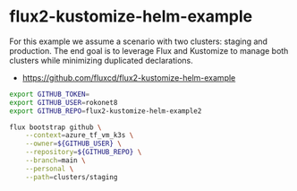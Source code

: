 # flux2-kustomize-helm-example

For this example we assume a scenario with two clusters: staging and production. The end goal is to leverage Flux and Kustomize to manage both clusters while minimizing duplicated declarations.

* https://github.com/fluxcd/flux2-kustomize-helm-example

```sh
export GITHUB_TOKEN=
export GITHUB_USER=rokonet8
export GITHUB_REPO=flux2-kustomize-helm-example2

flux bootstrap github \
    --context=azure_tf_vm_k3s \
    --owner=${GITHUB_USER} \
    --repository=${GITHUB_REPO} \
    --branch=main \
    --personal \
    --path=clusters/staging
```
